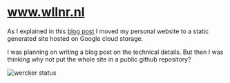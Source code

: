 # www.wllnr.nl
As I explained in this [blog post](http://www.wllnr.nl/blog/2016/02/moved-to-static-website/) I moved my personal website to a static generated site hosted on Google cloud storage.

I was planning on writing a blog post on the technical details. But then I was thinking why not put the whole site in a public github repository?

![wercker status](https://app.wercker.com/status/944fb3b6068bd652061a22e1343eaba9/s/master "wercker status")